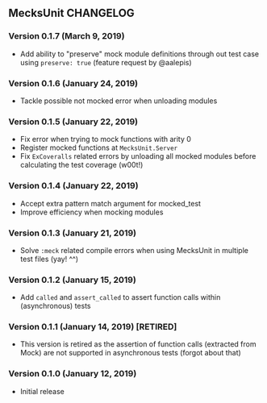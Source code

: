 ## MecksUnit CHANGELOG

### Version 0.1.7 (March 9, 2019)

* Add ability to "preserve" mock module definitions through out test case using `preserve: true` (feature request by @aalepis)

### Version 0.1.6 (January 24, 2019)

* Tackle possible not mocked error when unloading modules

### Version 0.1.5 (January 22, 2019)

* Fix error when trying to mock functions with arity 0
* Register mocked functions at `MecksUnit.Server`
* Fix `ExCoveralls` related errors by unloading all mocked modules before calculating the test coverage (w00t!)

### Version 0.1.4 (January 22, 2019)

* Accept extra pattern match argument for mocked_test
* Improve efficiency when mocking modules

### Version 0.1.3 (January 21, 2019)

* Solve `:meck` related compile errors when using MecksUnit in multiple test files (yay! ^^)

### Version 0.1.2 (January 15, 2019)

* Add `called` and `assert_called` to assert function calls within (asynchronous) tests

### Version 0.1.1 (January 14, 2019) [RETIRED]

* This version is retired as the assertion of function calls (extracted from Mock) are not supported in asynchronous tests (forgot about that)

### Version 0.1.0 (January 12, 2019)

* Initial release
